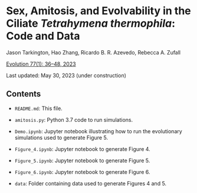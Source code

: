 # Sex, Amitosis, and Evolvability in the Ciliate *Tetrahymena thermophila*: Code and Data

Jason Tarkington, Hao Zhang, Ricardo B. R. Azevedo, Rebecca A. Zufall

[Evolution 77(1): 36–48, 2023](https://academic.oup.com/evolut/article/77/1/36/6873695)

Last updated: May 30, 2023 (under construction)

## Contents

* `README.md`: This file.

* `amitosis.py`: Python 3.7 code to run simulations.

* `Demo.ipynb`: Jupyter notebook illustrating how to run the evolutionary
  simulations used to generate Figure 5.

* `Figure_4.ipynb`: Jupyter notebook to generate Figure 4.

* `Figure_5.ipynb`: Jupyter notebook to generate Figure 5.

* `Figure_6.ipynb`: Jupyter notebook to generate Figure 6.

* `data`: Folder containing data used to generate Figures 4 and 5.